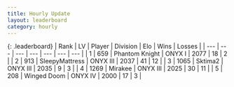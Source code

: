 ```yaml
---
title: Hourly Update
layout: leaderboard
category: hourly
---
```


{: .leaderboard}
| Rank | LV | Player | Division | Elo | Wins | Losses |
| --- | --- | --- | --- | --- | --- | --- |
| <span data-change="0">1</span> | 659 | <span title="ID: 742939">Phantom Knight</span> | ONYX I | <span data-change="0">2077</span> | <span data-change="0">18</span> | <span data-change="0">2</span> |
| <span data-change="1">2</span> | 913 | <span title="ID: 153129">SleepyMattress</span> | ONYX III | <span data-change="9">2037</span> | <span data-change="1">41</span> | <span data-change="0">12</span> |
| <span data-change="-1">3</span> | 1065 | <span title="ID: 402846">Sktima2</span> | ONYX III | <span data-change="0">2035</span> | <span data-change="0">9</span> | <span data-change="0">3</span> |
| <span data-change="0">4</span> | 1269 | <span title="ID: 416373">Mirakee</span> | ONYX III | <span data-change="0">2025</span> | <span data-change="0">30</span> | <span data-change="0">11</span> |
| <span data-change="0">5</span> | 208 | <span title="ID: 744396">Winged Doom</span> | ONYX IV | <span data-change="0">2000</span> | <span data-change="0">17</span> | <span data-change="0">3</span> |